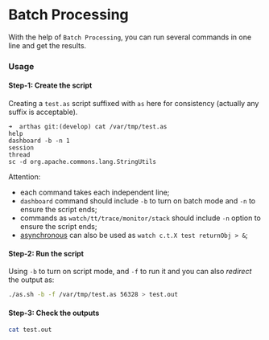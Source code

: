 Batch Processing
================

With the help of `Batch Processing`, you can run several commands in one line and get the results.

### Usage

#### Step-1: Create the script

Creating a `test.as` script suffixed with `as` here for consistency (actually any suffix is acceptable).

```
➜  arthas git:(develop) cat /var/tmp/test.as
help
dashboard -b -n 1
session
thread
sc -d org.apache.commons.lang.StringUtils
```

Attention:
* each command takes each independent line;
* `dashboard` command should include `-b` to turn on batch mode and `-n` to ensure the script ends;
* commands as `watch/tt/trace/monitor/stack` should include `-n` option to ensure the script ends;
* [asynchronous](async.md) can also be used as `watch c.t.X test returnObj > &`;

#### Step-2: Run the script

Using `-b` to turn on script mode, and `-f` to run it and you can also *redirect* the output as:

```sh
./as.sh -b -f /var/tmp/test.as 56328 > test.out
```

#### Step-3: Check the outputs

```sh
cat test.out
```
